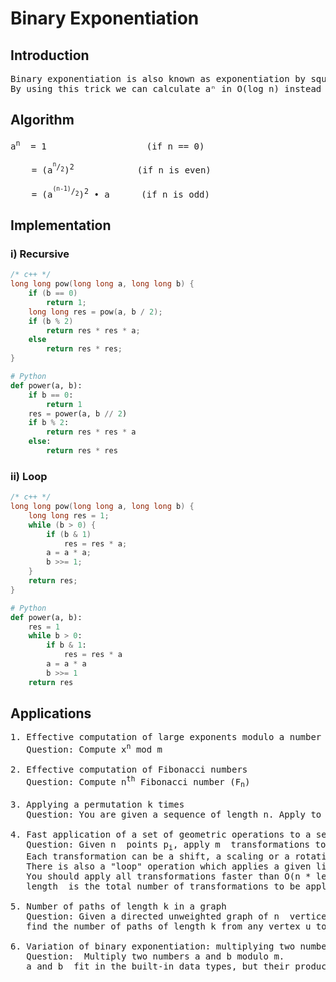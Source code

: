 # Binary Exponentiation
## Introduction
<pre>
Binary exponentiation is also known as exponentiation by squaring.
By using this trick we can calculate aⁿ in O(log n) instead of O(n).
</pre>
## Algorithm
<pre>
a<sup>n</sup>  = 1                   (if n == 0)
    
    = (a<sup><sup>n</sup>/<sub>2</sub></sup>)<sup>2</sup>            (if n is even)
    
    = (a<sup><sup>(n-1)</sup>/<sub>2</sub></sup>)<sup>2</sup> • a      (if n is odd)
</pre>
## Implementation
### i) Recursive 
```cpp
/* c++ */
long long pow(long long a, long long b) {
    if (b == 0)
        return 1;
    long long res = pow(a, b / 2);
    if (b % 2)
        return res * res * a;
    else
        return res * res;
}
```
```py
# Python
def power(a, b):
    if b == 0:
        return 1
    res = power(a, b // 2)
    if b % 2:
        return res * res * a
    else:
        return res * res
```
### ii) Loop
```cpp
/* c++ */
long long pow(long long a, long long b) {
    long long res = 1;
    while (b > 0) {
        if (b & 1)
            res = res * a;
        a = a * a;
        b >>= 1;
    }
    return res;
}
```
``` py
# Python
def power(a, b):
    res = 1
    while b > 0:
        if b & 1:
            res = res * a
        a = a * a
        b >>= 1
    return res
```

## Applications
<pre>
1. Effective computation of large exponents modulo a number
   Question: Compute x<sup>n</sup> mod m
   
2. Effective computation of Fibonacci numbers
   Question: Compute n<sup>th</sup> Fibonacci number (F<sub>n</sub>)
   
3. Applying a permutation k times
   Question: You are given a sequence of length n. Apply to it a given permutation k times
   
4. Fast application of a set of geometric operations to a set of points
   Question: Given n  points p<sub>i</sub>, apply m  transformations to each of these points.
   Each transformation can be a shift, a scaling or a rotation around a given axis by a given angle.
   There is also a "loop" operation which applies a given list of transformations k times ("loop" operations can be nested).
   You should apply all transformations faster than O(n * length), where
   length  is the total number of transformations to be applied (after unrolling "loop" operations).
   
5. Number of paths of length k in a graph
   Question: Given a directed unweighted graph of n  vertices,
   find the number of paths of length k from any vertex u to any other vertex v
   
6. Variation of binary exponentiation: multiplying two numbers modulo
   Question:  Multiply two numbers a and b modulo m.
   a and b  fit in the built-in data types, but their product is too big to fit in a 64-bit integer. 
</pre>
